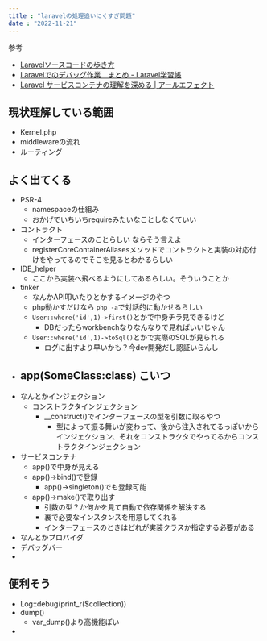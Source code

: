 ```yaml
---
title : "laravelの処理追いにくすぎ問題"
date : "2022-11-21"
---
```


参考
- [Laravelソースコードの歩き方](https://kore1server.com/326/Laravel)
- [Laravelでのデバッグ作業　まとめ - Laravel学習帳](https://laraweb.net/practice/4298/)
- [Laravel サービスコンテナの理解を深める | アールエフェクト](https://reffect.co.jp/laravel/laravel-service-container-understand)

## 現状理解している範囲

- Kernel.php
- middlewareの流れ
- ルーティング

## よく出てくる

- PSR-4
  - namespaceの仕組み
  - おかげでいちいちrequireみたいなことしなくていい
- コントラクト
  - インターフェースのことらしい ならそう言えよ
  - registerCoreContainerAliasesメソッドでコントラクトと実装の対応付けをやってるのでそこを見るとわかるらしい
- IDE_helper
  - ここから実装へ飛べるようにしてあるらしい。そういうことか
- tinker
  - なんかAPI叩いたりとかするイメージのやつ
  - php動かすだけなら ``php -a``で対話的に動かせるらしい
  - ``User::where('id',1)->first()``とかで中身チラ見できるけど
    - DBだったらworkbenchなりなんなりで見ればいいじゃん
  - ``User::where('id',1)->toSql()``とかで実際のSQLが見られる
    - ログに出すより早いかも？今dev開発だし認証いらんし
- app(SomeClass:class) こいつ
  - 
- なんとかインジェクション
  - コンストラクタインジェクション
    - __construct()でインターフェースの型を引数に取るやつ
      - 型によって振る舞いが変わって、後から注入されてるっぽいからインジェクション、それをコンストラクタでやってるからコンストラクタインジェクション
- サービスコンテナ
  - app()で中身が見える
  - app()->bind()で登録
    - app()->singleton()でも登録可能
  - app()->make()で取り出す
    - 引数の型？か何かを見て自動で依存関係を解決する
    - 裏で必要なインスタンスを用意してくれる
    - インターフェースのときはどれが実装クラスか指定する必要がある
- なんとかプロバイダ
- デバッグバー
- 

## 便利そう
- Log::debug(print_r($collection))
- dump()
  - var_dump()より高機能ぽい
- 